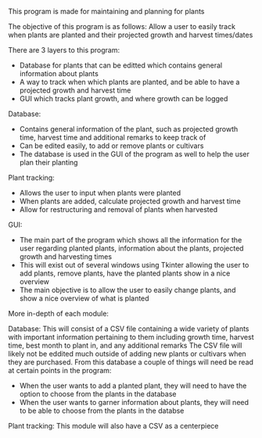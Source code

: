 This program is made for maintaining and planning for plants

The objective of this program is as follows:
Allow a user to easily track when plants are planted and their projected growth and harvest times/dates


There are 3 layers to this program:
- Database for plants that can be editted which contains general information about plants
- A way to track when which plants are planted, and be able to have a projected growth and harvest time
- GUI which tracks plant growth, and where growth can be logged

Database:
- Contains general information of the plant, such as projected growth time, harvest time and additional remarks to keep track of
- Can be edited easily, to add or remove plants or cultivars
- The database is used in the GUI of the program as well to help the user plan their planting

Plant tracking:
- Allows the user to input when plants were planted
- When plants are added, calculate projected growth and harvest time
- Allow for restructuring and removal of plants when harvested

GUI:
- The main part of the program which shows all the information for the user regarding planted plants, information about the plants, projected growth and harvesting times
- This will exist out of several windows using Tkinter allowing the user to add plants, remove plants, have the planted plants show in a nice overview
- The main objective is to allow the user to easily change plants, and show a nice overview of what is planted
  

More in-depth of each module:

Database:
This will consist of a CSV file containing a wide variety of plants with important information pertaining to them including growth time, harvest time, best month to plant in, and any additional remarks
The CSV file will likely not be eddited much outside of adding new plants or cultivars when they are purchased.
From this database a couple of things will need be read at certain points in the program:
- When the user wants to add a planted plant, they will need to have the option to choose from the plants in the database
- When the user wants to garner information about plants, they will need to be able to choose from the plants in the databse

Plant tracking:
This module will also have a CSV as a centerpiece
